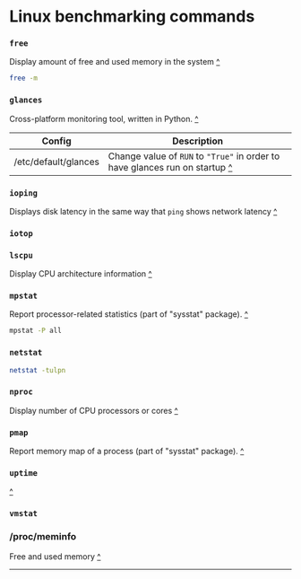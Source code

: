# Linux benchmarking commands
### `free`
Display amount of free and used memory in the system [^][L5PMT-memory]
```sh
free -m
```
### `glances`
Cross-platform monitoring tool, written in Python. [^][L5PMT-glances]

Config                | Description
---                   | ---
/etc/default/glances  | Change value of `RUN` to `"True"` in order to have glances run on startup [^][L5PMT-glances]
### `ioping`
Displays disk latency in the same way that `ping` shows network latency [^][L5PMT-disk]
### `iotop`
### `lscpu`
Display CPU architecture information [^][L5PMT-cpu]
### `mpstat`
Report processor-related statistics (part of "sysstat" package). [^][L5PMT-network]
```sh
mpstat -P all
```
### `netstat`
```sh
netstat -tulpn
```
### `nproc`
Display number of CPU processors or cores [^][L5PMT-cpu]
### `pmap`
Report memory map of a process (part of "sysstat" package). [^][L5PMT-network]
### `uptime`
[^][L5PMT-cpu]
### `vmstat`
### /proc/meminfo
Free and used memory [^][L5PMT-memory]

---

[L5PMT-glances]: https://subscription.packtpub.com/video/programming/9781838559250/p1/video1_3/glances-tool 'Linux 5 Performance Monitoring and Tuning: "Glances Tool"'
[L5PMT-cpu]: https://subscription.packtpub.com/video/programming/9781838559250/p1/video1_2/cpu-run-queue-and-load-average 'Linux 5 Performance Monitoring and Tuning: "CPU - Run Queue and Load Average"'
[L5PMT-memory]: https://subscription.packtpub.com/video/programming/9781838559250/p1/video1_4/memory-and-swap-management-on-linux 'Linux 5 Performance Monitoring and Tuning: "Memory and Swap Management on Linux"'
[L5PMT-disk]: https://subscription.packtpub.com/video/programming/9781838559250/p1/video1_5/disk-io-operations-on-linux 'Linux 5 Performance Monitoring and Tuning: "Disk IO Operations on Linux"'
[L5PMT-network]: https://subscription.packtpub.com/video/programming/9781838559250/p1/video1_6/monitoring-and-understanding-network 'Linux 5 Performance Monitoring and Tuning: "Monitoring and Understanding Network"'
[L5PMT-subsystem]: https://subscription.packtpub.com/video/programming/9781838559250/p2/video2_1/subsystem-analysis-with-vmstat 'Linux 5 Performance Monitoring and Tuning: "Subsystem Analysis with vmstat"'

[free]: benchmarking.md#free "Display amount of free and used memory in the system"
[glances]: benchmarking.md#glances "Cross-platform monitoring tool, written in Python"
[lscpu]: benchmarking.md#lscpu "Display CPU architecture information"
[mpstat]: benchmarking.md#mpstat "Report processor-related statistics"
[nproc]: benchmarking.md#nproc "Display number of CPU processors or cores"
[pmap]: benchmarking.md#pmap "Report memory map of a process"
